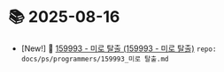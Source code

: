 # 📚 2025-08-16
- [New!] 📗 [159993 - 미로 탈출 (159993 - 미로 탈출)](https://til.qriosity.dev/featured/ps/programmers/159993_미로%20탈출) `repo: docs/ps/programmers/159993_미로 탈출.md`
